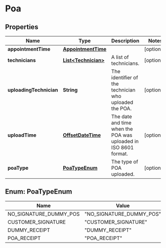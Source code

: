 # Poa

## Properties
Name | Type | Description | Notes
------------ | ------------- | ------------- | -------------
**appointmentTime** | [**AppointmentTime**](AppointmentTime.md) |  |  [optional]
**technicians** | [**List&lt;Technician&gt;**](Technician.md) | A list of technicians. |  [optional]
**uploadingTechnician** | **String** | The identifier of the technician who uploaded the POA. |  [optional]
**uploadTime** | [**OffsetDateTime**](OffsetDateTime.md) | The date and time when the POA was uploaded in ISO 8601 format. |  [optional]
**poaType** | [**PoaTypeEnum**](#PoaTypeEnum) | The type of POA uploaded. |  [optional]

<a name="PoaTypeEnum"></a>
## Enum: PoaTypeEnum
Name | Value
---- | -----
NO_SIGNATURE_DUMMY_POS | &quot;NO_SIGNATURE_DUMMY_POS&quot;
CUSTOMER_SIGNATURE | &quot;CUSTOMER_SIGNATURE&quot;
DUMMY_RECEIPT | &quot;DUMMY_RECEIPT&quot;
POA_RECEIPT | &quot;POA_RECEIPT&quot;
